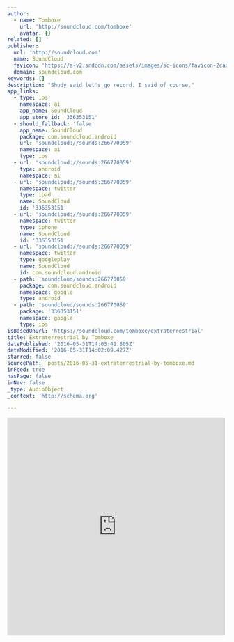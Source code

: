 ```yaml
---
author:
  - name: Tomboxe
    url: 'http://soundcloud.com/tomboxe'
    avatar: {}
related: []
publisher:
  url: 'http://soundcloud.com'
  name: SoundCloud
  favicon: 'https://a-v2.sndcdn.com/assets/images/sc-icons/favicon-2cadd14b.ico'
  domain: soundcloud.com
keywords: []
description: "Shudy said let's go record. I said of course."
app_links:
  - type: ios
    namespace: ai
    app_name: SoundCloud
    app_store_id: '336353151'
  - should_fallback: 'false'
    app_name: SoundCloud
    package: com.soundcloud.android
    url: 'soundcloud://sounds:266770059'
    namespace: ai
    type: ios
  - url: 'soundcloud://sounds:266770059'
    type: android
    namespace: ai
  - url: 'soundcloud://sounds:266770059'
    namespace: twitter
    type: ipad
    name: SoundCloud
    id: '336353151'
  - url: 'soundcloud://sounds:266770059'
    namespace: twitter
    type: iphone
    name: SoundCloud
    id: '336353151'
  - url: 'soundcloud://sounds:266770059'
    namespace: twitter
    type: googleplay
    name: SoundCloud
    id: com.soundcloud.android
  - path: 'soundcloud/sounds:266770059'
    package: com.soundcloud.android
    namespace: google
    type: android
  - path: 'soundcloud/sounds:266770059'
    package: '336353151'
    namespace: google
    type: ios
isBasedOnUrl: 'https://soundcloud.com/tomboxe/extraterrestrial'
title: Extraterrestrial by Tomboxe
datePublished: '2016-05-31T14:03:41.805Z'
dateModified: '2016-05-31T14:02:09.427Z'
starred: false
sourcePath: _posts/2016-05-31-extraterrestrial-by-tomboxe.md
inFeed: true
hasPage: false
inNav: false
_type: AudioObject
_context: 'http://schema.org'

---
```

<iframe src="https://cdn.embedly.com/widgets/media.html?src=https%3A%2F%2Fw.soundcloud.com%2Fplayer%2F%3Fvisual%3Dtrue%26url%3Dhttp%253A%252F%252Fapi.soundcloud.com%252Ftracks%252F266770059%26show_artwork%3Dtrue&amp;url=https%3A%2F%2Fsoundcloud.com%2Ftomboxe%2Fextraterrestrial&amp;image=http%3A%2F%2Fi1.sndcdn.com%2Fartworks-000165232784-ehr4k8-t500x500.jpg&amp;key=b7d04c9b404c499eba89ee7072e1c4f7&amp;type=text%2Fhtml&amp;schema=soundcloud" width="500" height="500" scrolling="no" frameborder="0" allowfullscreen="" style=""></iframe>